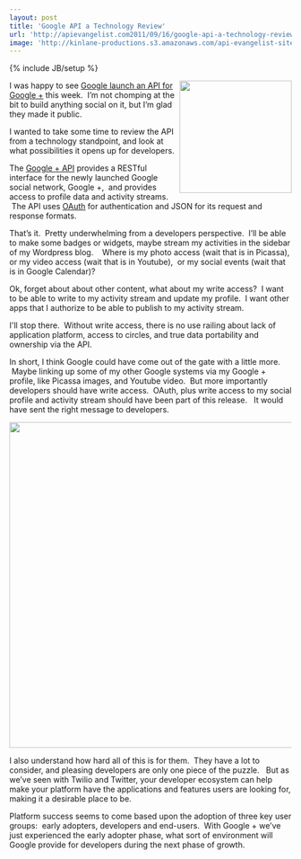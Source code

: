 ```yaml
---
layout: post
title: 'Google API a Technology Review'
url: 'http://apievangelist.com2011/09/16/google-api-a-technology-review/'
image: 'http://kinlane-productions.s3.amazonaws.com/api-evangelist-site/blog/google_plus.png'
---
```

{% include JB/setup %}
<p>
     <img src="http://kinlane-productions.s3.amazonaws.com/google-plus/google_plus.png"  width="200" align="right" />I was happy to see <a title="Google launch an API for Google + this week" href="http://googleplusplatform.blogspot.com/2011/09/getting-started-on-google-api.html">Google launch an API for Google +</a> this week.  I’m not chomping at the bit to build anything social on it, but I’m glad they made it public. 
</p>
<p>
     I wanted to take some time to review the API from a technology standpoint, and look at what possibilities it opens up for developers.
</p>
<p>
     The <a title="Google + API" href="https://developers.google.com/+/overview">Google + API</a> provides a RESTful interface for the newly launched Google social network, Google +,  and provides access to profile data and activity streams.  The API uses <a title="OAuth" href="http://apievangelist.com/buildingblocks/oauth.php">OAuth</a> for authentication and JSON for its request and response formats.
</p>
<p>
     That’s it.  Pretty underwhelming from a developers perspective.  I’ll be able to make some badges or widgets, maybe stream my activities in the sidebar of my Wordpress blog.    Where is my photo access (wait that is in Picassa), or my video access (wait that is in Youtube),  or my social events (wait that is in Google Calendar)?
</p>
<p>
     Ok, forget about about other content, what about my write access?  I want to be able to write to my activity stream and update my profile.  I want other apps that I authorize to be able to publish to my activity stream.  
</p>
<p>
     I'll stop there.  Without write access, there is no use railing about lack of application platform, access to circles, and true data portability and ownership via the API.
</p>
<p>
     In short, I think Google could have come out of the gate with a little more.  Maybe linking up some of my other Google systems via my Google + profile, like Picassa images, and Youtube video.  But more importantly developers should have write access.  OAuth, plus write access to my social profile and activity stream should have been part of this release.   It would have sent the right message to developers.
</p>
<p>
     <img src="http://kinlane-productions.s3.amazonaws.com/google-plus/Google-Developers.png"  width="580" align="center" />
</p>
<p>
     I also understand how hard all of this is for them.  They have a lot to consider, and pleasing developers are only one piece of the puzzle.   But as we’ve seen with Twilio and Twitter, your developer ecosystem can help make your platform have the applications and features users are looking for, making it a desirable place to be.  
</p>
<p>
     Platform success seems to come based upon the adoption of three key user groups:  early adopters, developers and end-users.  With Google + we’ve just experienced the early adopter phase, what sort of environment will Google provide for developers during the next phase of growth.
</p>
